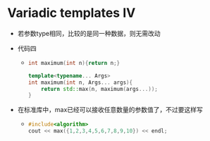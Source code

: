 # Variadic templates IV

- 若参数type相同，比较的是同一种数据，则无需改动

- 代码四

  - ```cpp
    int maximum(int n){return n;}
    
    template<typename... Args>
    int maximum(int n, Args... args){
        return std::max(n, maximum(args...));
    }
    ```

- 在标准库中，max已经可以接收任意数量的参数值了，不过要这样写

  - ```cpp
    #include<algorithm>
    cout << max({1,2,3,4,5,6,7,8,9,10}) << endl;
    ```

